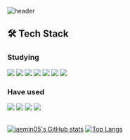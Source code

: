 ![header](https://capsule-render.vercel.app/api?type=waving&color=auto&height=200&section=header&text=Behind%20the%20clould%20is%20the%20sun%20still%20shining&fontSize=40)

## 🛠 Tech Stack
### Studying
<div>
  <img src="https://img.shields.io/badge/java-007396?style=flat&logo=java&logoColor=white"/>
  <img src="https://img.shields.io/badge/spring-6DB33F?style=flat&logo=spring&logoColor=white"> 
  <img src="https://img.shields.io/badge/mysql-4479A1?style=flat&logo=mysql&logoColor=white"> 
  <img src="https://img.shields.io/badge/Firebase-FFCA28?style=flat&logo=firebase&logoColor=white"/>
  <img src="https://img.shields.io/badge/git-F05032?style=flat&logo=git&logoColor=white">
  <img src="https://img.shields.io/badge/github-181717?style=flat&logo=github&logoColor=white">
  <img src="https://img.shields.io/badge/amazonaws-232F3E?style=flat&logo=amazonaws&logoColor=white"> 
</div>

### Have used
<div>
  <img src="https://img.shields.io/badge/c-00599C?style=flat&logo=c%2B%2B&logoColor=white">
  <img src="https://img.shields.io/badge/python-3776AB?style=flat&logo=python&logoColor=white"> 
  <img src="https://img.shields.io/badge/javascript-F7DF1E?style=flat&logo=javascript&logoColor=black"> 
  <img src="https://img.shields.io/badge/html5-E34F26?style=flat&logo=html5&logoColor=white"> 
</div>


</br>

[![jaemin05's GitHub stats](https://github-readme-stats.vercel.app/api?username=jaemin05&theme=ayu-mirage&show_icons=true)](https://github.com/jaemin05/github-readme-stats)
[![Top Langs](https://github-readme-stats.vercel.app/api/top-langs/?username=jaemin05&theme=blueberry)](https://github.com/jaemin05/github-readme-stats)
